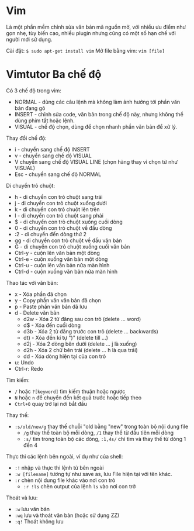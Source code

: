 # Vim
Là một phần mềm chỉnh sửa văn bản mã nguồn mở, với nhiều ưu điểm như gọn nhẹ, tùy biến cao, nhiều plugin nhưng cũng có một số hạn chế với người mới sử dụng.

Cài đặt: `$ sudo apt-get install vim`
Mở file bằng vim: `vim [file]`

# Vimtutor Ba chế độ
Có 3 chế độ trong vim:
- NORMAL - dùng các câu lệnh mà không làm ảnh hưởng tới phần văn bản đang gõ
- INSERT - chỉnh sửa code, văn bản trong chế độ này, nhưng không thể dùng phím tắt hoặc lệnh.
- VISUAL - chế độ chọn, dùng để chọn nhanh phần văn bản để xử lý.

Thay đổi chế độ:
- i - chuyển sang chế độ INSERT
- v - chuyển sang chế độ VISUAL
- V   chuyển sang chế độ VISUAL LINE (chọn hàng thay vì chọn từ như VISUAL)
- Esc - chuyển sang chế độ NORMAL

Di chuyển trỏ chuột:
- h - di chuyển con trỏ chuột sang trái
- j - di chuyển con trỏ chuột xuống dưới
- k - di chuyển con trỏ chuột lên trên
- l - di chuyển con trỏ chuột sang phải
- $ - di chuyển con trỏ chuột xuống cuối dòng
- 0 - di chuyển con trỏ chuột về đầu dòng
- :2 - di chuyển đến dòng thứ 2
- gg - di chuyển con trỏ chuột về đầu văn bản
- G - di chuyển con trỏ chuột xuống cuối văn bản
- Ctrl-y - cuộn lên văn bản một dòng
- Ctrl-e - cuộn xuống văn bản một dòng
- Ctrl-u - cuộn lên văn bản nửa màn hình
- Ctrl-d - cuộn xuống văn bản nửa màn hình

Thao tác với văn bản:
- x - Xóa phần đã chọn
- y - Copy phần văn văn bản đã chọn
- p - Paste phần văn bản đã lưu
- d - Delete văn bản
  - d2w - Xóa 2 từ đăng sau con trỏ (delete ... word)
  - d$ - Xóa đến cuối dòng
  - d3b - Xóa 2 từ đằng trước con trỏ (delete ... backwards)
  - dt) - Xóa đến kí tự ")" (delete till ...)
  - d2j - Xóa 2 dòng bên dưới (delete ... j là xuống)
  - d2h - Xóa 2 chữ bên trải (delete ... h là qua trái)
  - dd - Xóa dòng hiện tại của con trỏ
- u: Undo 
- Ctrl-r: Redo

Tìm kiếm:
- `/` hoặc `?[keyword]` tìm kiếm thuận hoặc ngược
- `N` hoặc `n` để chuyển đến kết quả trước hoặc tiếp theo
- `Ctrl+O` quay trở lại nơi bắt đầu

Thay thế:
- `:s/old/new/g` thay thế chuỗi "old bằng "new" trong toàn bộ nội dung file
  - `/g` thay thế toàn bộ mỗi dòng, `/1` thay thế từ đầu tiên mỗi dòng
  - `:s/` tìm trong toàn bộ các dòng, `:1,4s/` chỉ tìm và thay thế từ dòng 1 đến 4
 
Thực thi các lệnh bên ngoài, ví dụ như của shell:
- `:!` nhập và thực thi lệnh từ bên ngoài
- `:w [filename]` tương tự như save as, lưu File hiện tại với tên khác.
- `:r` chèn nội dung file khác vào nơi con trỏ
  - `:r !ls` chèn output của lệnh `ls` vào nơi con trở

Thoát và lưu:
- `:w` lưu văn bản
- `:wq` lưu và thoát văn bản (hoặc sử dụng ZZ)
- `:q!` Thoát không lưu
